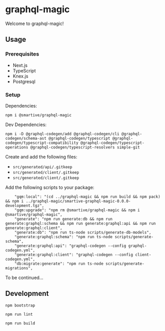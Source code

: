 # graphql-magic

Welcome to graphql-magic!

## Usage

### Prerequisites

* Next.js
* TypeScript
* Knex.js
* Postgresql

### Setup

Dependencies:

```
npm i @smartive/graphql-magic
```

Dev Dependencies:

```
npm i -D @graphql-codegen/add @graphql-codegen/cli @graphql-codegen/schema-ast @graphql-codegen/typescript @graphql-codegen/typescript-compatibility @graphql-codegen/typescript-operations @graphql-codegen/typescript-resolvers simple-git
```

Create and add the following files:

* `src/generated/api/.gitkeep`
* `src/generated/client/.gitkeep`
* `src/generated/client/.gitkeep`

Add the following scripts to your package:

```
    "gqm:local": "(cd ../graphql-magic && npm run build && npm pack) && npm i ../graphql-magic/smartive-graphql-magic-0.0.0-development.tgz",
    "gqm:upgrade": "npm rm @smartive/graphql-magic && npm i @smartive/graphql-magic",
    "generate": "npm run generate:db && npm run generate:graphql:schema && npm run generate:graphql:api && npm run generate:graphql:client",
    "generate:db": "npm run ts-node scripts/generate-db-models",
    "generate:graphql:schema": "npm run ts-node scripts/generate-schema",
    "generate:graphql:api": "graphql-codegen --config graphql-codegen.yml",
    "generate:graphql:client": "graphql-codegen --config client-codegen.yml",
    "db:migrate:generate": "npm run ts-node scripts/generate-migrations",
```

To be continued...

## Development

```
npm bootstrap
```

```
npm run lint
```

```
npm run build
```
